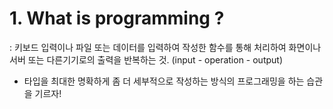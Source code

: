 # 1. What is programming ?
: 키보드 입력이나 파일 또는 데이터를 입력하여 작성한 함수를 통해 처리하여 화면이나 서버 또는 다른기기로의 출력을 반복하는 것. (input - operation - output)

- 타입을 최대한 명확하게 좀 더 세부적으로 작성하는 방식의 프로그래밍을 하는 습관을 기르자!